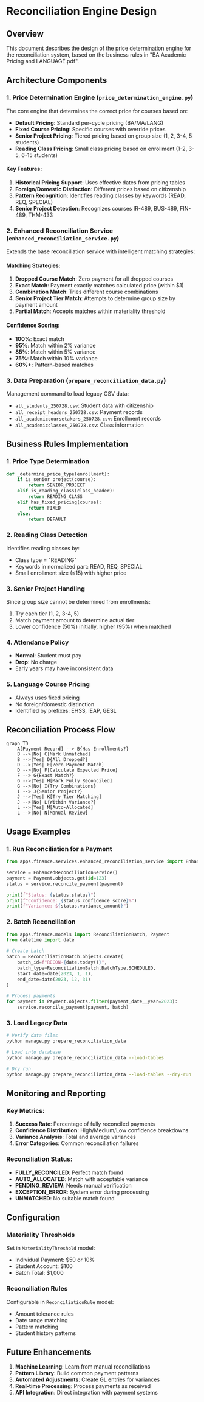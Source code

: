 # Reconciliation Engine Design

## Overview

This document describes the design of the price determination engine for the reconciliation system, based on the business rules in "BA Academic Pricing and LANGUAGE.pdf".

## Architecture Components

### 1. Price Determination Engine (`price_determination_engine.py`)

The core engine that determines the correct price for courses based on:

- **Default Pricing**: Standard per-cycle pricing (BA/MA/LANG)
- **Fixed Course Pricing**: Specific courses with override prices
- **Senior Project Pricing**: Tiered pricing based on group size (1, 2, 3-4, 5 students)
- **Reading Class Pricing**: Small class pricing based on enrollment (1-2, 3-5, 6-15 students)

#### Key Features:

1. **Historical Pricing Support**: Uses effective dates from pricing tables
2. **Foreign/Domestic Distinction**: Different prices based on citizenship
3. **Pattern Recognition**: Identifies reading classes by keywords (READ, REQ, SPECIAL)
4. **Senior Project Detection**: Recognizes courses IR-489, BUS-489, FIN-489, THM-433

### 2. Enhanced Reconciliation Service (`enhanced_reconciliation_service.py`)

Extends the base reconciliation service with intelligent matching strategies:

#### Matching Strategies:

1. **Dropped Course Match**: Zero payment for all dropped courses
2. **Exact Match**: Payment exactly matches calculated price (within $1)
3. **Combination Match**: Tries different course combinations
4. **Senior Project Tier Match**: Attempts to determine group size by payment amount
5. **Partial Match**: Accepts matches within materiality threshold

#### Confidence Scoring:

- **100%**: Exact match
- **95%**: Match within 2% variance
- **85%**: Match within 5% variance
- **75%**: Match within 10% variance
- **60%+**: Pattern-based matches

### 3. Data Preparation (`prepare_reconciliation_data.py`)

Management command to load legacy CSV data:

- `all_students_250728.csv`: Student data with citizenship
- `all_receipt_headers_250728.csv`: Payment records
- `all_academiccoursetakers_250728.csv`: Enrollment records
- `all_academicclasses_250728.csv`: Class information

## Business Rules Implementation

### 1. Price Type Determination

```python
def _determine_price_type(enrollment):
    if is_senior_project(course):
        return SENIOR_PROJECT
    elif is_reading_class(class_header):
        return READING_CLASS
    elif has_fixed_pricing(course):
        return FIXED
    else:
        return DEFAULT
```

### 2. Reading Class Detection

Identifies reading classes by:
- Class type = "READING"
- Keywords in normalized part: READ, REQ, SPECIAL
- Small enrollment size (≤15) with higher price

### 3. Senior Project Handling

Since group size cannot be determined from enrollments:
1. Try each tier (1, 2, 3-4, 5)
2. Match payment amount to determine actual tier
3. Lower confidence (50%) initially, higher (95%) when matched

### 4. Attendance Policy

- **Normal**: Student must pay
- **Drop**: No charge
- Early years may have inconsistent data

### 5. Language Course Pricing

- Always uses fixed pricing
- No foreign/domestic distinction
- Identified by prefixes: EHSS, IEAP, GESL

## Reconciliation Process Flow

```mermaid
graph TD
    A[Payment Record] --> B{Has Enrollments?}
    B -->|No| C[Mark Unmatched]
    B -->|Yes| D{All Dropped?}
    D -->|Yes| E[Zero Payment Match]
    D -->|No| F[Calculate Expected Price]
    F --> G{Exact Match?}
    G -->|Yes| H[Mark Fully Reconciled]
    G -->|No| I{Try Combinations}
    I --> J{Senior Project?}
    J -->|Yes| K[Try Tier Matching]
    J -->|No| L{Within Variance?}
    L -->|Yes| M[Auto-Allocated]
    L -->|No| N[Manual Review]
```

## Usage Examples

### 1. Run Reconciliation for a Payment

```python
from apps.finance.services.enhanced_reconciliation_service import EnhancedReconciliationService

service = EnhancedReconciliationService()
payment = Payment.objects.get(id=123)
status = service.reconcile_payment(payment)

print(f"Status: {status.status}")
print(f"Confidence: {status.confidence_score}%")
print(f"Variance: ${status.variance_amount}")
```

### 2. Batch Reconciliation

```python
from apps.finance.models import ReconciliationBatch, Payment
from datetime import date

# Create batch
batch = ReconciliationBatch.objects.create(
    batch_id=f"RECON-{date.today()}",
    batch_type=ReconciliationBatch.BatchType.SCHEDULED,
    start_date=date(2023, 1, 1),
    end_date=date(2023, 12, 31)
)

# Process payments
for payment in Payment.objects.filter(payment_date__year=2023):
    service.reconcile_payment(payment, batch)
```

### 3. Load Legacy Data

```bash
# Verify data files
python manage.py prepare_reconciliation_data

# Load into database
python manage.py prepare_reconciliation_data --load-tables

# Dry run
python manage.py prepare_reconciliation_data --load-tables --dry-run
```

## Monitoring and Reporting

### Key Metrics:

1. **Success Rate**: Percentage of fully reconciled payments
2. **Confidence Distribution**: High/Medium/Low confidence breakdowns
3. **Variance Analysis**: Total and average variances
4. **Error Categories**: Common reconciliation failures

### Reconciliation Status:

- **FULLY_RECONCILED**: Perfect match found
- **AUTO_ALLOCATED**: Match with acceptable variance
- **PENDING_REVIEW**: Needs manual verification
- **EXCEPTION_ERROR**: System error during processing
- **UNMATCHED**: No suitable match found

## Configuration

### Materiality Thresholds

Set in `MaterialityThreshold` model:
- Individual Payment: $50 or 10%
- Student Account: $100
- Batch Total: $1,000

### Reconciliation Rules

Configurable in `ReconciliationRule` model:
- Amount tolerance rules
- Date range matching
- Pattern matching
- Student history patterns

## Future Enhancements

1. **Machine Learning**: Learn from manual reconciliations
2. **Pattern Library**: Build common payment patterns
3. **Automated Adjustments**: Create GL entries for variances
4. **Real-time Processing**: Process payments as received
5. **API Integration**: Direct integration with payment systems
